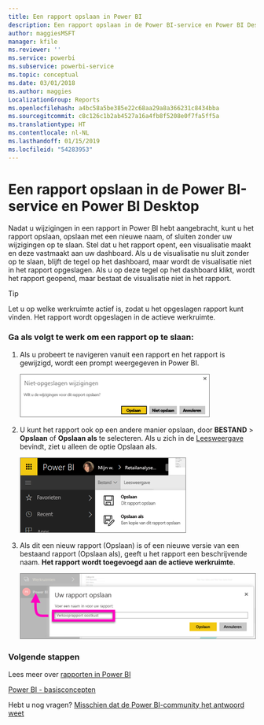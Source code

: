 ```yaml
---
title: Een rapport opslaan in Power BI
description: Een rapport opslaan in de Power BI-service en Power BI Desktop
author: maggiesMSFT
manager: kfile
ms.reviewer: ''
ms.service: powerbi
ms.subservice: powerbi-service
ms.topic: conceptual
ms.date: 03/01/2018
ms.author: maggies
LocalizationGroup: Reports
ms.openlocfilehash: a4bc58a5be385e22c68aa29a8a366231c8434bba
ms.sourcegitcommit: c8c126c1b2ab4527a16a4fb8f5208e0f7fa5ff5a
ms.translationtype: HT
ms.contentlocale: nl-NL
ms.lasthandoff: 01/15/2019
ms.locfileid: "54283953"
---
```

# <a name="save-a-report-in-power-bi-service-and-power-bi-desktop"></a>Een rapport opslaan in de Power BI-service en Power BI Desktop
Nadat u wijzigingen in een rapport in Power BI hebt aangebracht, kunt u het rapport opslaan, opslaan met een nieuwe naam, of sluiten zonder uw wijzigingen op te slaan. Stel dat u het rapport opent, een visualisatie maakt en deze vastmaakt aan uw dashboard. Als u de visualisatie nu sluit zonder op te slaan, blijft de tegel op het dashboard, maar wordt de visualisatie niet in het rapport opgeslagen. Als u op deze tegel op het dashboard klikt, wordt het rapport geopend, maar bestaat de visualisatie niet in het rapport.

> [!TIP]
> Let u op welke werkruimte actief is, zodat u het opgeslagen rapport kunt vinden. Het rapport wordt opgeslagen in de actieve werkruimte.
> 
> 

### <a name="to-save-a-report"></a>Ga als volgt te werk om een rapport op te slaan:
1. Als u probeert te navigeren vanuit een rapport en het rapport is gewijzigd, wordt een prompt weergegeven in Power BI.
   
   ![Wijzigingen opslaan](media/service-report-save/power-bi-unsaved.png)
2. U kunt het rapport ook op een andere manier opslaan, door **BESTAND** \> **Opslaan** of **Opslaan als** te selecteren. Als u zich in de [Leesweergave](consumer/end-user-reading-view.md) bevindt, ziet u alleen de optie Opslaan als. 
   
   ![Rapport opslaan](media/service-report-save/power-bi-save-new.png)
3. Als dit een nieuw rapport (Opslaan) is of een nieuwe versie van een bestaand rapport (Opslaan als), geeft u het rapport een beschrijvende naam.  **Het rapport wordt toegevoegd aan de actieve werkruimte**.
   
    ![Het rapport een naam geven](media/service-report-save/power-bi-save-dialog.png)

### <a name="next-steps"></a>Volgende stappen
Lees meer over [rapporten in Power BI](consumer/end-user-reports.md)

[Power BI - basisconcepten](consumer/end-user-basic-concepts.md)

Hebt u nog vragen? [Misschien dat de Power BI-community het antwoord weet](http://community.powerbi.com/)

